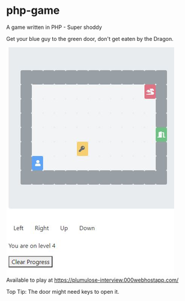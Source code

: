 # php-game
A game written in PHP - Super shoddy 


Get your blue guy to the green door, don't get eaten by the Dragon. 

![Image of the game](https://github.com/CaptainClueless/php-game/blob/master/shoddy.JPG)
Available to play at https://plumulose-interview.000webhostapp.com/

Top Tip: The door might need keys to open it.
